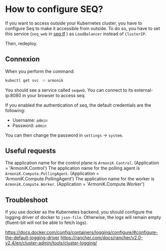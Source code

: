 # How to configure SEQ?

If you want to access outside your Kubernetes cluster, you have to configure Seq to make it accessible from outside.
To do so, you have to set this service (`seq_web` in [seq.tf](../old/armonik-deployments/armonik/modules/armonik-components/seq.tf#L92) ) as `LoadBalancer` instead of `ClusterIP`.

Then, redeploy.

## Connexion

When you perform the command:

```bash
kubectl get svc -n armonik
```

You should see a service called `seqweb`. You can connect to its external-ip:8080 in your browser to access seq.

If you enabled the authentication of seq, the default credentials are the following:
- Username: `admin`
- Password: `admin`

You can then change the password in `settings` -> `system`.

## Useful requests

The application name for the control plane is `ArmoniK.Control`. (Application = 'ArmoniK.Control')
The application name for the polling agent is `ArmoniK.Compute.PollingAgent`. (Application = 'ArmoniK.Compute.PollingAgent')
The application name for the worker is `ArmoniK.Compute.Worker`. (Application = 'ArmoniK.Compute.Worker')

## Troubleshoot

If you use docker as the Kubernetes backend, you should configure the logging driver of docker to `json-file`.
Otherwise, the logs will remain empty (fluent-bit will not be able to fetch logs).

<https://docs.docker.com/config/containers/logging/configure/#configure-the-default-logging-driver>
<https://rancher.com/docs/rancher/v2.0-v2.4/en/cluster-admin/tools/cluster-logging/>
